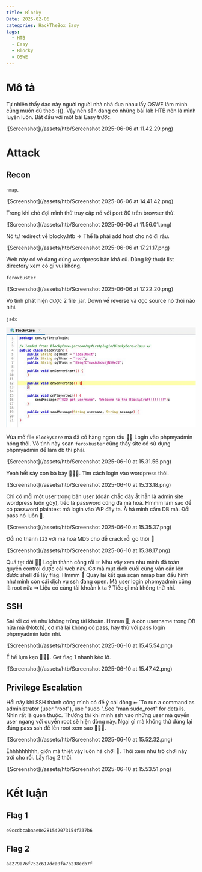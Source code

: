 ```yaml
---
title: Blocky
Date: 2025-02-06
categories: HackTheBox Easy
tags:
  - HTB
  - Easy
  - Blocky
  - OSWE
---
```

# Mô tả
Tự nhiên thấy dạo này người người nhà nhà đua nhau lấy OSWE làm mình cũng muốn đú theo :))). Vậy nên sẵn đang có những bài lab HTB nên là mình luyện luôn. Bắt đầu với một bài Easy trước.

![Screenshot](/assets/htb/Screenshot 2025-06-06 at 11.42.29.png)
# Attack
## Recon
`nmap`.

![Screenshot](/assets/htb/Screenshot 2025-06-06 at 14.41.42.png)

Trong khi chờ đợi mình thử truy cập nó với port 80 trên browser thử.

![Screenshot](/assets/htb/Screenshot 2025-06-06 at 11.56.01.png)

Nó tự redirect về blocky.htb => Thế là phải add host cho nó đi rầu.

![Screenshot](/assets/htb/Screenshot 2025-06-06 at 17.21.17.png)

Web này có vẻ đang dùng wordpress bản khá cũ. Dùng kỹ thuật list directory xem có gì vui không.

`feroxbuster`

![Screenshot](/assets/htb/Screenshot 2025-06-06 at 17.22.20.png)

Vô tình phát hiện được 2 file .jar. Down về reverse và đọc source nó thôi nào hihi.

`jadx`

![Screenshot](/assets/htb/telegram-cloud-photo-size-5-6204198341064116464-x.jpg)

Vừa mở file `BlockyCore` mà đã có hàng ngon rầu 🤟🏻
Login vào phpmyadmin hóng thôi. Vô tình này scan `feroxbuster` cũng thấy site có sử dụng phpmyadmin để làm db thì phải.

![Screenshot](/assets/htb/Screenshot 2025-06-10 at 15.31.56.png)

Yeah hết sảy con bà bảy 👻👻👻. Tìm cách login vào wordpress thôi.

![Screenshot](/assets/htb/Screenshot 2025-06-10 at 15.33.18.png)

Chỉ có mỗi một user trong bản user (đoán chắc đây ắt hẳn là admin site wordpress luôn gòy), tiếc là password cũng đã mã hoá. Hmmm làm sao để có password plaintext mà login vào WP đây ta.
À há mình cầm DB mà. Đổi pass nó luôn 🤡.

![Screenshot](/assets/htb/Screenshot 2025-06-10 at 15.35.37.png)

Đổi nó thành `123` với mã hoá MD5 cho dễ crack rồi go thôi 🥷

![Screenshot](/assets/htb/Screenshot 2025-06-10 at 15.38.17.png)

Quá tẹt dời 👏🏻 Login thành công rồi ☞ Như vậy xem như mình đã toàn quyền control được cái web này. Cơ mà mụt đích cuối cùng vẫn cần lên được shell để lấy flag. Hmmm 🤔
Quay lại kết quả scan nmap ban đầu hình như mình còn cái dịch vụ ssh đang open. Mà user login phpmyadmin cũng là root nữa ➡︎ Liệu có cùng tài khoản k ta ? Tiếc gì mà không thử nhỉ.
## SSH
Sai rồi có vẻ như không trùng tài khoản. Hmmm 🤔, à còn username trong DB nữa mà (Notch), cơ mà lại không có pass, hay thử với pass login phpmyadmin luôn nhỉ.

![Screenshot](/assets/htb/Screenshot 2025-06-10 at 15.45.54.png)

Ề hế lụm kẹo 🤭🤭🤭. Get flag 1 nhanh kẻo lỡ.

![Screenshot](/assets/htb/Screenshot 2025-06-10 at 15.47.42.png)
## Privilege Escalation
Hồi nãy khi SSH thành công mình có để ý cái dòng 
➼ `To run a command as administrator (user "root"), use "sudo <command>".See "man sudo_root" for details.
Nhìn rất là quen thuộc. Thường thì khi mình ssh vào những user mà quyền user ngang với quyền root sẽ hiện dòng này.
Ngại gì mà không thử dùng lại đúng pass ssh để lên root xem sao 🤭🤭🤭.

![Screenshot](/assets/htb/Screenshot 2025-06-10 at 15.52.32.png)

Êhhhhhhhhh, giỡn mà thiệt vậy luôn hả chời 🤣. Thôi xem như trò chơi này trời cho rồi. Lấy flag 2 thôi.

![Screenshot](/assets/htb/Screenshot 2025-06-10 at 15.53.51.png)
# Kết luận
## Flag 1
`e9ccdbcabaae0e281542073154f337b6`
## Flag 2
``aa279a76f752c617dca0fa7b238ecb7f``